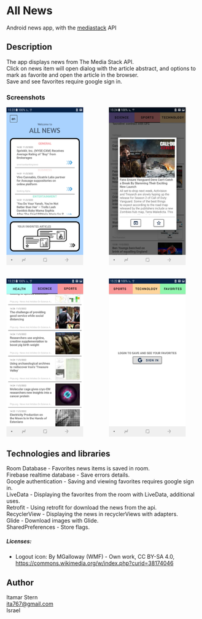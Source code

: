# All News
Android news app, with the <a href="https://mediastack.com">mediastack</a> API

## Description
The app displays news from The Media Stack API.<br/>
Click on news item will open dialog with the article abstract, and options to mark as favorite and open the article in the browser.<br/>
Save and see favorites require google sign in.<br/>

### Screenshots
<pre>
<img src="https://github.com/ItamarSter/news/blob/main/screenshots/screens1.jpeg" width="200" />        <img src="https://github.com/ItamarSter/news/blob/main/screenshots/screens2.jpeg" width="200" />        <img src="https://github.com/ItamarSter/news/blob/main/screenshots/screens3.jpeg" width="200" />
<br/>
<img src="https://github.com/ItamarSter/news/blob/main/screenshots/screens4.jpeg" width="200" />        <img src="https://github.com/ItamarSter/news/blob/main/screenshots/screens5.jpeg" width="200" />        <img src="https://github.com/ItamarSter/news/blob/main/screenshots/screens6.jpeg" width="200" />
</pre>

## Technologies and libraries<br/>
Room Database - Favorites news items is saved in room.<br/>
Firebase realtime database - Save errors details.<br/>
Google authentication - Saving and viewing favorites requires google sign in.<br/>
LiveData - Displaying the favorites from the room with LiveData, additional uses.<br/>
Retrofit - Using retrofit for download the news from the api.<br/>
RecyclerView - Displaying the news in recyclerViews with adapters.<br/>
Glide - Download images with Glide.<br/>
SharedPreferences - Store flags.<br/>
##### Licenses:
- Logout icon: By MGalloway (WMF) - Own work, CC BY-SA 4.0, https://commons.wikimedia.org/w/index.php?curid=38174046

## Author
Itamar Stern<br/>
ita767@gmail.com<br/>
Israel